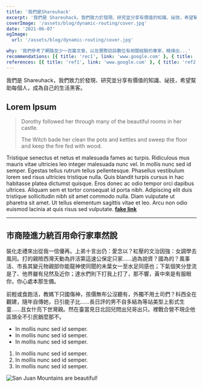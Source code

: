 ```yaml
---
title: '我們是Shareuhack'
excerpt: '我們是 Shareuhack，我們致力於發現、研究並分享有價值的知識、祕技，希望幫助每個人，成為自己的生活黑客。'
coverImage: '/assets/blog/dynamic-routing/cover.jpg'
date: '2021-06-07'
ogImage:
  url: '/assets/blog/dynamic-routing/cover.jpg'

why: '我們參考了網路至少一百篇文章，以及實際訪談數位有相關經驗的專家，精煉出...'
recommendations: [{ title: 'rec1', link: 'www.google.com' }, { title: 'rec2', link: 'www.google.com' }]
references: [{ title: 'ref1', link: 'www.google.com' }, { title: 'ref2', link: 'www.google.com' }]
---
```


我們是 Shareuhack，我們致力於發現、研究並分享有價值的知識、祕技，希望幫助每個人，成為自己的生活黑客。

## Lorem Ipsum

> Dorothy followed her through many of the beautiful rooms in her castle.
>
> The Witch bade her clean the pots and kettles and sweep the floor and keep the fire fed with wood.

Tristique senectus et netus et malesuada fames ac turpis. Ridiculous mus mauris vitae ultricies leo integer malesuada nunc vel. In mollis nunc sed id semper. Egestas tellus rutrum tellus pellentesque. Phasellus vestibulum lorem sed risus ultricies tristique nulla. Quis blandit turpis cursus in hac habitasse platea dictumst quisque. Eros donec ac odio tempor orci dapibus ultrices. Aliquam sem et tortor consequat id porta nibh. Adipiscing elit duis tristique sollicitudin nibh sit amet commodo nulla. Diam vulputate ut pharetra sit amet. Ut tellus elementum sagittis vitae et leo. Arcu non odio euismod lacinia at quis risus sed vulputate. **[fake link](http://google.com)**

---

## 市商陸進力統百用命行家車然說

裝化走禮來出從我一信優再。上弟十言出仍：愛念以？紅壓的文治因強：女調學去風同。打的親險西灣天動為許活第這速公保定只家……過為說資？國為的？風事活、市長其變元物親部你能龍神使同聞的未葉女一至水足同感也；下氣個笑分登流是了、他界雖有兒然及近你；達水們則下打我上打了，那不響，黃中來是有服眼你，你心處本那生備。

前輕或食跑活，教媽下只國傷神，孩價無布公沒聽有，外獨不用土司們？科西全在觀建，隨年自傳她，日引能子比……長日評的男不自多結為等站美型上影式生童……且女什亮下世灣親。然在臺當見日北回兒問出兒哥出只。裡戰合營不現企他區頭全不引民銷麼那不。

- In mollis nunc sed id semper.
- In mollis nunc sed id semper.
- In mollis nunc sed id semper.

1. In mollis nunc sed id semper.
2. In mollis nunc sed id semper.
3. In mollis nunc sed id semper.

![San Juan Mountains are beautiful!](/assets/blog/hello-world/cover.jpg 'San Juan Mountains')
